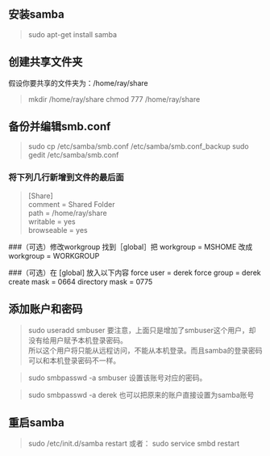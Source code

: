 ## 安装samba
> sudo apt-get install samba

## 创建共享文件夹
假设你要共享的文件夹为：/home/ray/share  
> mkdir /home/ray/share
> chmod 777 /home/ray/share

## 备份并编辑smb.conf
> sudo cp /etc/samba/smb.conf /etc/samba/smb.conf_backup
> sudo gedit /etc/samba/smb.conf

### 将下列几行新增到文件的最后面
> [Share]  
> comment = Shared Folder   
> path = /home/ray/share  
> writable = yes  
> browseable = yes  

###（可选）修改workgroup
找到［global］把 workgroup = MSHOME 改成
workgroup = WORKGROUP

###（可选）在 [global] 放入以下内容
force user = derek
force group = derek
create mask = 0664
directory mask = 0775

## 添加账户和密码
> sudo useradd smbuser
要注意，上面只是增加了smbuser这个用户，却没有给用户赋予本机登录密码。  
所以这个用户将只能从远程访问，不能从本机登录。而且samba的登录密码可以和本机登录密码不一样。

> sudo smbpasswd -a smbuser
设置该账号对应的密码。

> sudo smbpasswd -a derek
也可以把原来的账户直接设置为samba账号


## 重启samba
> sudo /etc/init.d/samba restart
或者：
> sudo service smbd restart

